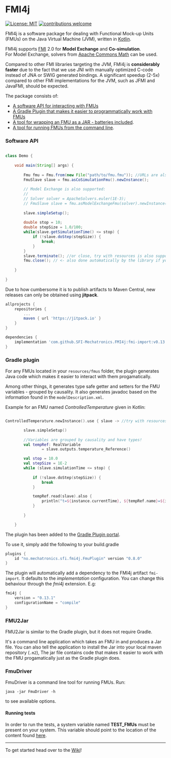 # FMI4j #

[![License: MIT](https://img.shields.io/badge/License-MIT-yellow.svg)](https://opensource.org/licenses/MIT)
[![contributions welcome](https://img.shields.io/badge/contributions-welcome-brightgreen.svg?style=flat)](https://github.com/SFI-Mechatronics/FMI4j/issues)


FMI4j is a software package for dealing with Functional Mock-up Units (FMUs) on the Java Virtual Machine (JVM), written in [Kotlin](https://kotlinlang.org/). 

FMI4j supports [FMI](http://fmi-standard.org/) 2.0 for **Model Exchange** and **Co-simulation**. <br/>
For Model Exchange, solvers from [Apache Commons Math](http://commons.apache.org/proper/commons-math/userguide/ode.html) can be used.

Compared to other FMI libraries targeting the JVM, FMI4j is **considerably faster** due to the fact that we use JNI with manually optimized C-code instead of JNA or SWIG generated bindings. 
A significant speedup (2-5x) compared to other FMI implementations for the JVM, such as JFMI and JavaFMI, should be expected. 

The package consists of:
* [A software API for interacting with FMUs](#api)
* [A Gradle Plugin that makes it easier to programmatically work with FMUs](#plugin)
* [A tool for wrapping an FMU as a JAR - batteries included](#fmu2jar).
* [A tool for running FMUs from the command line](#fmudriver).


### <a name="api"></a> Software API 

```java

class Demo {
    
    void main(String[] args) {
        
        Fmu fmu = Fmu.from(new File("path/to/fmu.fmu")); //URLs are also supported
        FmuSlave slave = fmu.asCoSimulationFmu().newInstance();
        
        // Model Exchange is also supported:
        //
        // Solver solver = ApacheSolvers.euler(1E-3);
        // FmuSlave slave = fmu.asModelExchangeFmu(solver).newInstance(); 
        
        slave.simpleSetup();
        
        double stop = 10;
        double stepSize = 1.0/100;
        while(slave.getSimulationTime() <= stop) {
            if (!slave.doStep(stepSize)) {
                break;
            }
        }
        slave.terminate(); //or close, try with resources is also supported
        fmu.close(); // <- also done automatically by the library if you forget to do it yourself
        
    }
    
}
```

Due to how cumbersome it is to publish artifacts to Maven Central, new releases can only be obtained using __jitpack__.

```gradle
allprojects {
    repositories {
        ...
        maven { url 'https://jitpack.io' }
    }
}

dependencies {
    implementation 'com.github.SFI-Mechatronics.FMI4j:fmi-import:v0.13.2'
}
```

### <a name="plugin"></a> Gradle plugin

For any FMUs located in your ```resources/fmus``` folder, the plugin generates Java code which makes it easier to interact with them progamatically.

Among other things, it generates type safe getter and setters for the FMU variables - grouped by causality. 
It also generates javadoc based on the information found in the ```modelDescription.xml```.

Example for an FMU named _ControlledTemperature_ given in Kotlin:

```kotlin

ControlledTemperature.newInstance().use { slave -> //try with resources

        slave.simpleSetup()
        
        //Variables are grouped by causality and have types!
        val tempRef: RealVariable 
                = slave.outputs.temperature_Reference()

        val stop = 10.0
        val stepSize = 1E-2
        while (slave.simulationTime <= stop) {
            
            if (!slave.doStep(stepSize)) {
                break
            }

            tempRef.read(slave).also {
                println("t=${instance.currentTime}, ${tempRef.name}=${it.value}")
            }
            
        }

    }
```

The plugin has been added to the [Gradle Plugin portal](https://plugins.gradle.org/plugin/no.mechatronics.sfi.fmi4j.FmuPlugin).

To use it, simply add the following to your build.gradle

```gradle
plugins {
    id "no.mechatronics.sfi.fmi4j.FmuPlugin" version "0.8.0"
}

```

The plugin will automatically add a dependency to the FMI4j artifact ```fmi-import```. It defaults to the _implementation_ configuration. You can change this behaviour through the _fmi4j_ extension. E.g:

```gradle
fmi4j {
    version = "0.13.1"
    configurationName = "compile"
}
```

### <a name="fmu2jar"></a> FMU2Jar

FMU2Jar is similar to the Gradle plugin, but it does not require Gradle. 

It's a command line application which takes an FMU in and produces a Jar file. 
You can also tell the application to install the Jar into your local maven repository (``.m2``),
The jar file contains code that makes it easier to work with the FMU progamatically just as the Gradle plugin does. 


### <a name="fmudriver"></a> FmuDriver

FmuDriver is a command line tool for running FMUs. Run: 

```
java -jar FmuDriver -h
```

to see available options.

#### Running tests

In order to run the tests, a system variable named __TEST_FMUs__ must be present on your system. 
This variable should point to the location of the content found [here](https://github.com/markaren/TEST_FMUs).

___

To get started head over to the [Wiki](https://github.com/SFI-Mechatronics/FMI4j/wiki)!

